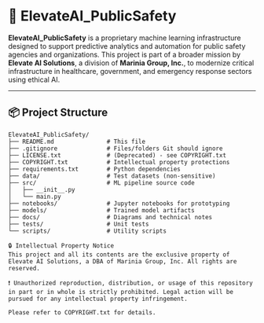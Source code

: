 # 🚨 ElevateAI_PublicSafety

**ElevateAI_PublicSafety** is a proprietary machine learning infrastructure designed to support predictive analytics and automation for public safety agencies and organizations. This project is part of a broader mission by **Elevate AI Solutions**, a division of **Marinia Group, Inc.**, to modernize critical infrastructure in healthcare, government, and emergency response sectors using ethical AI.

---

## 📦 Project Structure

```plaintext
ElevateAI_PublicSafety/
├── README.md               # This file
├── .gitignore              # Files/folders Git should ignore
├── LICENSE.txt             # (Deprecated) - see COPYRIGHT.txt
├── COPYRIGHT.txt           # Intellectual property protections
├── requirements.txt        # Python dependencies
├── data/                   # Test datasets (non-sensitive)
├── src/                    # ML pipeline source code
│   ├── __init__.py
│   └── main.py
├── notebooks/              # Jupyter notebooks for prototyping
├── models/                 # Trained model artifacts
├── docs/                   # Diagrams and technical notes
├── tests/                  # Unit tests
└── scripts/                # Utility scripts

🔒 Intellectual Property Notice
This project and all its contents are the exclusive property of Elevate AI Solutions, a DBA of Marinia Group, Inc. All rights are reserved.

❗ Unauthorized reproduction, distribution, or usage of this repository in part or in whole is strictly prohibited. Legal action will be pursued for any intellectual property infringement.

Please refer to COPYRIGHT.txt for details.
